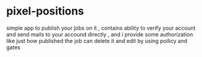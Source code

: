 # pixel-positions
 simple app to publish your jobs on it , contains ability to verify your account and send mails to your accound directly , and i provide some authorization like just how published the job can delete it and edit by using poilicy and gates
